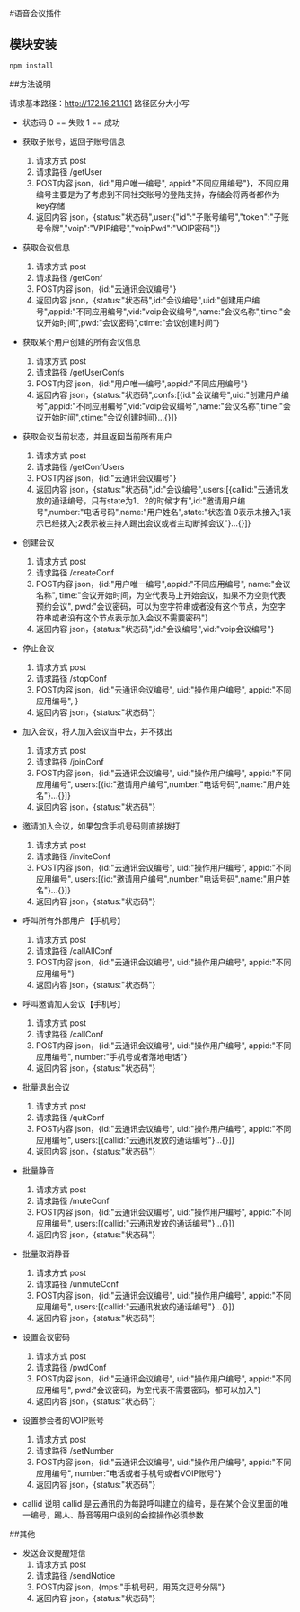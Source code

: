 #语音会议插件

## 模块安装
```bash
npm install
```

##方法说明

请求基本路径：http://172.16.21.101
路径区分大小写

* 状态码
    0 == 失败
    1 == 成功

* 获取子账号，返回子账号信息
    1. 请求方式 post
    2. 请求路径 /getUser
    3. POST内容 json，{id:"用户唯一编号", appid:"不同应用编号"}，不同应用编号主要是为了考虑到不同社交账号的登陆支持，存储会将两者都作为key存储
    4. 返回内容 json，{status:"状态码",user:{"id":"子账号编号","token":"子账号令牌","voip":"VPIP编号","voipPwd":"VOIP密码"}}

* 获取会议信息
    1. 请求方式 post
    2. 请求路径 /getConf
    3. POST内容 json，{id:"云通讯会议编号"}
    4. 返回内容 json，{status:"状态码",id:"会议编号",uid:"创建用户编号",appid:"不同应用编号",vid:"voip会议编号",name:"会议名称",time:"会议开始时间",pwd:"会议密码",ctime:"会议创建时间"}

* 获取某个用户创建的所有会议信息
    1. 请求方式 post
    2. 请求路径 /getUserConfs
    3. POST内容 json，{id:"用户唯一编号",appid:"不同应用编号"}
    4. 返回内容 json，{status:"状态码",confs:[{id:"会议编号",uid:"创建用户编号",appid:"不同应用编号",vid:"voip会议编号",name:"会议名称",time:"会议开始时间",ctime:"会议创建时间}...{}]}

* 获取会议当前状态，并且返回当前所有用户
    1. 请求方式 post
    2. 请求路径 /getConfUsers
    3. POST内容 json，{id:"云通讯会议编号"}
    4. 返回内容 json，{status:"状态码",id:"会议编号",users:[{callid:"云通讯发放的通话编号，只有state为1、2的时候才有",id:"邀请用户编号",number:"电话号码",name:"用户姓名",state:"状态值 0表示未接入;1表示已经拨入;2表示被主持人踢出会议或者主动断掉会议"}...{}]}

* 创建会议
    1. 请求方式 post
    2. 请求路径 /createConf
    3. POST内容 json，{id:"用户唯一编号",appid:"不同应用编号", name:"会议名称", time:"会议开始时间，为空代表马上开始会议，如果不为空则代表预约会议", pwd:"会议密码，可以为空字符串或者没有这个节点，为空字符串或者没有这个节点表示加入会议不需要密码"}
    4. 返回内容 json，{status:"状态码",id:"会议编号",vid:"voip会议编号"}

* 停止会议
    1. 请求方式 post
    2. 请求路径 /stopConf
    3. POST内容 json，{id:"云通讯会议编号", uid:"操作用户编号", appid:"不同应用编号", }
    4. 返回内容 json，{status:"状态码"}

* 加入会议，将人加入会议当中去，并不拨出
    1. 请求方式 post
    2. 请求路径 /joinConf
    3. POST内容 json，{id:"云通讯会议编号", uid:"操作用户编号", appid:"不同应用编号", users:[{id:"邀请用户编号",number:"电话号码",name:"用户姓名"}...{}]}
    4. 返回内容 json，{status:"状态码"}

* 邀请加入会议，如果包含手机号码则直接拨打
    1. 请求方式 post
    2. 请求路径 /inviteConf
    3. POST内容 json，{id:"云通讯会议编号", uid:"操作用户编号", appid:"不同应用编号", users:[{id:"邀请用户编号",number:"电话号码",name:"用户姓名"}...{}]}
    4. 返回内容 json，{status:"状态码"}

* 呼叫所有外部用户【手机号】
    1. 请求方式 post
    2. 请求路径 /callAllConf
    3. POST内容 json，{id:"云通讯会议编号", uid:"操作用户编号", appid:"不同应用编号"}
    4. 返回内容 json，{status:"状态码"}

* 呼叫邀请加入会议【手机号】
    1. 请求方式 post
    2. 请求路径 /callConf
    3. POST内容 json，{id:"云通讯会议编号", uid:"操作用户编号", appid:"不同应用编号", number:"手机号或者落地电话"}
    4. 返回内容 json，{status:"状态码"}

* 批量退出会议
    1. 请求方式 post
    2. 请求路径 /quitConf
    3. POST内容 json，{id:"云通讯会议编号", uid:"操作用户编号", appid:"不同应用编号", users:[{callid:"云通讯发放的通话编号"}...{}]}
    4. 返回内容 json，{status:"状态码"}

* 批量静音
    1. 请求方式 post
    2. 请求路径 /muteConf
    3. POST内容 json，{id:"云通讯会议编号", uid:"操作用户编号", appid:"不同应用编号", users:[{callid:"云通讯发放的通话编号"}...{}]}
    4. 返回内容 json，{status:"状态码"}

* 批量取消静音
    1. 请求方式 post
    2. 请求路径 /unmuteConf
    3. POST内容 json，{id:"云通讯会议编号", uid:"操作用户编号", appid:"不同应用编号", users:[{callid:"云通讯发放的通话编号"}...{}]}
    4. 返回内容 json，{status:"状态码"}

* 设置会议密码
    1. 请求方式 post
    2. 请求路径 /pwdConf
    3. POST内容 json，{id:"云通讯会议编号", uid:"操作用户编号", appid:"不同应用编号", pwd:"会议密码，为空代表不需要密码，都可以加入"}
    4. 返回内容 json，{status:"状态码"}

* 设置参会者的VOIP账号
    1. 请求方式 post
    2. 请求路径 /setNumber
    3. POST内容 json，{id:"云通讯会议编号", uid:"操作用户编号", appid:"不同应用编号", number:"电话或者手机号或者VOIP账号"}
    4. 返回内容 json，{status:"状态码"}

* callid 说明
    callid 是云通讯的为每路呼叫建立的编号，是在某个会议里面的唯一编号，踢人、静音等用户级别的会控操作必须参数

##其他

* 发送会议提醒短信
    1. 请求方式 post
    2. 请求路径 /sendNotice
    3. POST内容 json，{mps:"手机号码，用英文逗号分隔"}
    4. 返回内容 json，{status:"状态码"}







